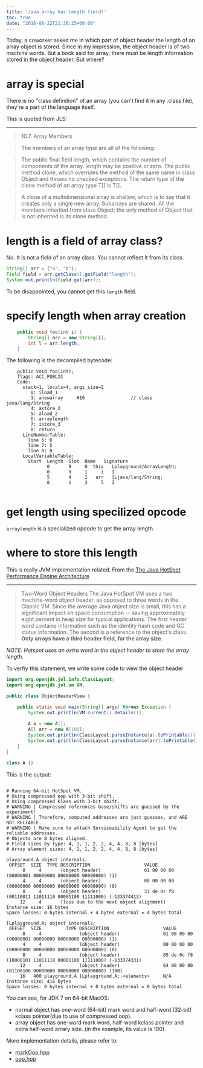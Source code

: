 ```yaml
---
title: 'Java array has length field?'
toc: true
date: "2016-08-22T21:36:25+00:00"
---
```


Today, a coworker asked me in which part of object header the length of an array object is stored. Since in my impression, the object header is of two machine words. But a book said for array, there must be length information stored in the object header. But where?

# array is special

There is no "class definition" of an array (you can't find it in any .class file), they're a part of the language itself.

This is quoted from JLS:

- - -

> 10.7. Array Members

> The members of an array type are all of the following:

> The public final field length, which contains the number of components of the array. length may be positive or zero.
> The public method clone, which overrides the method of the same name in class Object and throws no checked exceptions. The return type of the clone method of an array type T[] is T[].

> A clone of a multidimensional array is shallow, which is to say that it creates only a single new array. Subarrays are shared.
> All the members inherited from class Object; the only method of Object that is not inherited is its clone method.


# length is a field of array class?
No. It is not a field of an array class. You cannot reflect it from its class.



```java
String[] arr = {"a", "b"};
Field field = arr.getClass().getField("length");
System.out.println(field.get(arr));
```


To be disappointed, you cannot get this `length` field.
<!-- more -->
# specify length when array creation


```java
	public void foo(int i) {
		String[] arr = new String[i];
		int l = arr.length;
	}
```

	
The following is the decompiled bytecode:
	


```bytecode
	public void foo(int);
    flags: ACC_PUBLIC
    Code:
      stack=1, locals=4, args_size=2
         0: iload_1
         1: anewarray     #16                 // class java/lang/String
         4: astore_2
         5: aload_2
         6: arraylength
         7: istore_3
         8: return
      LineNumberTable:
        line 6: 0
        line 7: 5
        line 8: 8
      LocalVariableTable:
        Start  Length  Slot  Name   Signature
               0       9     0  this   Lplayground/ArrayLength;
               0       9     1     i   I
               5       4     2   arr   [Ljava/lang/String;
               8       1     3     l   I
   
```


# get length using specilized opcode

`arraylength` is a specialized opcode to get the array length.


# where to store this length

This is really JVM implementation related. From the [The Java HotSpot Performance Engine Architecture](http://www.oracle.com/technetwork/java/whitepaper-135217.html#memory)

- - -
> Two-Word Object Headers
> The Java HotSpot VM uses a two machine-word object header, as opposed to three words in the Classic VM. Since the average Java object size is small, this has a significant impact on space consumption -- saving approximately eight percent in heap size for typical applications. The first header word contains information such as the identity hash code and GC status information. The second is a reference to the object's class. **Only arrays have a third header field, for the array size**.

_NOTE: Hotspot uses an extra word in the object header to store the array length._

To verfiy this statement, we write some code to view the object header



```java
import org.openjdk.jol.info.ClassLayout;
import org.openjdk.jol.vm.VM;

public class ObjectHeaderView {

	public static void main(String[] args) throws Exception {
        System.out.println(VM.current().details());
        
        A a = new A();
        A[] arr = new A[100];
        System.out.println(ClassLayout.parseInstance(a).toPrintable());
        System.out.println(ClassLayout.parseInstance(arr).toPrintable());
    }
}

class A {}
```


This is the output:


```text

# Running 64-bit HotSpot VM.
# Using compressed oop with 3-bit shift.
# Using compressed klass with 3-bit shift.
# WARNING | Compressed references base/shifts are guessed by the experiment!
# WARNING | Therefore, computed addresses are just guesses, and ARE NOT RELIABLE.
# WARNING | Make sure to attach Serviceability Agent to get the reliable addresses.
# Objects are 8 bytes aligned.
# Field sizes by type: 4, 1, 1, 2, 2, 4, 4, 8, 8 [bytes]
# Array element sizes: 4, 1, 1, 2, 2, 4, 4, 8, 8 [bytes]

playground.A object internals:
 OFFSET  SIZE  TYPE DESCRIPTION                    VALUE
      0     4       (object header)                01 00 00 00 (00000001 00000000 00000000 00000000) (1)
      4     4       (object header)                00 00 00 00 (00000000 00000000 00000000 00000000) (0)
      8     4       (object header)                33 de 0c f8 (00110011 11011110 00001100 11111000) (-133374413)
     12     4       (loss due to the next object alignment)
Instance size: 16 bytes
Space losses: 0 bytes internal + 4 bytes external = 4 bytes total

[Lplayground.A; object internals:
 OFFSET  SIZE         TYPE DESCRIPTION                    VALUE
      0     4              (object header)                01 00 00 00 (00000001 00000000 00000000 00000000) (1)
      4     4              (object header)                00 00 00 00 (00000000 00000000 00000000 00000000) (0)
      8     4              (object header)                85 de 0c f8 (10000101 11011110 00001100 11111000) (-133374331)
     12     4              (object header)                64 00 00 00 (01100100 00000000 00000000 00000000) (100)
     16   400 playground.A [Lplayground.A;.<elements>     N/A
Instance size: 416 bytes
Space losses: 0 bytes internal + 0 bytes external = 0 bytes total
```


You can see, for JDK 7 on 64-bit MacOS:
- normal object has one-word (64-bit) mark word and half-word (32-bit) kclass pointer(due to use of compressed oop). 
- array object has one-word mark word, half-word kclass pointer and extra half-word arrary size. (in the example, its value is 100).

More implementation details, please refer to:
- [markOop.hpp](http://hg.openjdk.java.net/jdk8/jdk8/hotspot/file/87ee5ee27509/src/share/vm/oops/markOop.hpp)
- [oop.hpp](http://hg.openjdk.java.net/jdk8/jdk8/hotspot/file/87ee5ee27509/src/share/vm/oops/oop.hpp)

